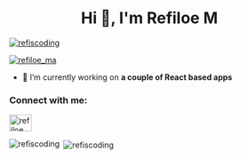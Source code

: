 <h1 align="center">Hi 👋, I'm Refiloe M</h1>

<p align="left"> <a href="https://github.com/ryo-ma/github-profile-trophy"><img src="https://github-profile-trophy.vercel.app/?username=refiscoding" alt="refiscoding" /></a> </p>

<p align="left"> <a href="https://twitter.com/refiloe_ma" target="blank"><img src="https://img.shields.io/twitter/follow/refiloe_ma?logo=twitter&style=for-the-badge" alt="refiloe_ma" /></a> </p>

- 🔭 I’m currently working on **a couple of React based apps**

<h3 align="left">Connect with me:</h3>
<p align="left">
<a href="https://twitter.com/refiloe_ma" target="blank"><img align="center" src="https://raw.githubusercontent.com/rahuldkjain/github-profile-readme-generator/master/src/images/icons/Social/twitter.svg" alt="refiloe_ma" height="30" width="40" /></a>
</p>

<p><img align="left" src="https://github-readme-stats.vercel.app/api/top-langs?username=refiscoding&show_icons=true&locale=en&layout=compact" alt="refiscoding" /></p>

<p>&nbsp;<img align="center" src="https://github-readme-stats.vercel.app/api?username=refiscoding&show_icons=true&locale=en" alt="refiscoding" /></p>
